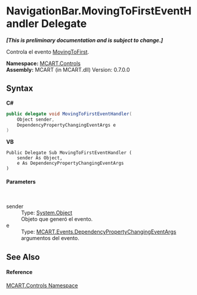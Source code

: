 # NavigationBar.MovingToFirstEventHandler Delegate
 _**\[This is preliminary documentation and is subject to change.\]**_

Controla el evento <a href="ad06b5c4-1c3e-3357-9d57-f9e0a6d48764">MovingToFirst</a>.

**Namespace:**&nbsp;<a href="1c9d7a8e-81d4-838a-f87d-7379b253b6ce">MCART.Controls</a><br />**Assembly:**&nbsp;MCART (in MCART.dll) Version: 0.7.0.0

## Syntax

**C#**<br />
``` C#
public delegate void MovingToFirstEventHandler(
	Object sender,
	DependencyPropertyChangingEventArgs e
)
```

**VB**<br />
``` VB
Public Delegate Sub MovingToFirstEventHandler ( 
	sender As Object,
	e As DependencyPropertyChangingEventArgs
)
```


#### Parameters
&nbsp;<dl><dt>sender</dt><dd>Type: <a href="http://msdn2.microsoft.com/es-es/library/e5kfa45b" target="_blank">System.Object</a><br />Objeto que generó el evento.</dd><dt>e</dt><dd>Type: <a href="aef5c51e-72b2-687c-afcd-84894c4d168e">MCART.Events.DependencyPropertyChangingEventArgs</a><br />argumentos del evento.</dd></dl>

## See Also


#### Reference
<a href="1c9d7a8e-81d4-838a-f87d-7379b253b6ce">MCART.Controls Namespace</a><br />